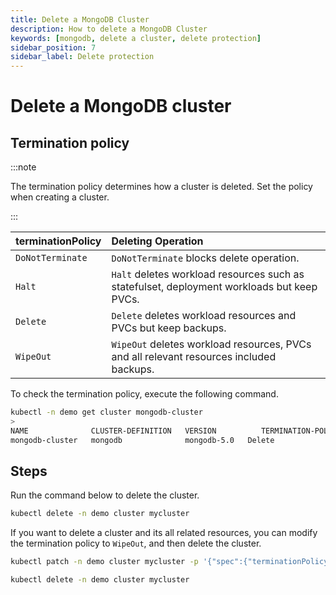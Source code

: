 ```yaml
---
title: Delete a MongoDB Cluster
description: How to delete a MongoDB Cluster
keywords: [mongodb, delete a cluster, delete protection]
sidebar_position: 7
sidebar_label: Delete protection
---
```


# Delete a MongoDB cluster

## Termination policy

:::note

The termination policy determines how a cluster is deleted. Set the policy when creating a cluster.

:::

| **terminationPolicy**  | **Deleting Operation**                    |
|:--                     | :--                                       |
| `DoNotTerminate`       | `DoNotTerminate` blocks delete operation. |
| `Halt`                 | `Halt` deletes workload resources such as statefulset, deployment workloads but keep PVCs. |
| `Delete`               | `Delete` deletes workload resources and PVCs but keep backups. |
| `WipeOut`              | `WipeOut` deletes workload resources, PVCs and all relevant resources included backups. |

To check the termination policy, execute the following command.

```bash
kubectl -n demo get cluster mongodb-cluster 
>
NAME              CLUSTER-DEFINITION   VERSION          TERMINATION-POLICY   STATUS    AGE
mongodb-cluster   mongodb              mongodb-5.0   Delete               Running   17m
```

## Steps

Run the command below to delete the cluster.

```bash
kubectl delete -n demo cluster mycluster
```

If you want to delete a cluster and its all related resources, you can modify the termination policy to `WipeOut`, and then delete the cluster.

```bash
kubectl patch -n demo cluster mycluster -p '{"spec":{"terminationPolicy":"WipeOut"}}' --type="merge"

kubectl delete -n demo cluster mycluster
```

